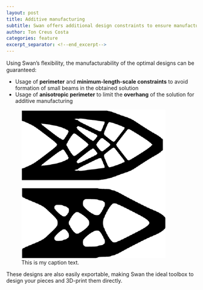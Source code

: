 ```yaml
---
layout: post
title: Additive manufacturing
subtitle: Swan offers additional design constraints to ensure manufacturability of designs
author: Ton Creus Costa
categories: feature
excerpt_separator: <!--end_excerpt-->
---
```


 Using Swan’s ﬂexibility, the manufacturability of the optimal designs can be guaranteed:
 <!--end_excerpt-->
<!-- $$\nabla_x u = 0$$ -->

- Usage of **perimeter** and **minimum-length-scale constraints** to avoid formation of small beams in the obtained solution
- Usage of **anisotropic perimeter** to limit the **overhang** of the solution for additive manufacturing


<figure>
  <img src="/assets/images/features/hero-additivemanufacturing.png" alt="my alt text"/>
  <figcaption>This is my caption text.</figcaption>
</figure>

These designs are also easily exportable, making Swan the ideal toolbox to design your pieces and 3D-print them directly. 